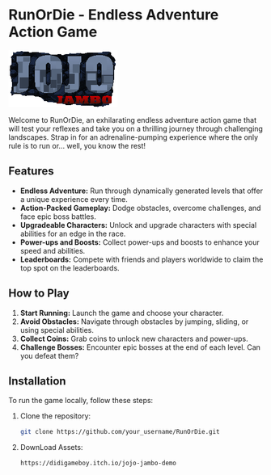 # RunOrDie - Endless Adventure Action Game

![RunOrDie Logo](main_title_title.png)

Welcome to RunOrDie, an exhilarating endless adventure action game that will test your reflexes and take you on a thrilling journey through challenging landscapes. Strap in for an adrenaline-pumping experience where the only rule is to run or... well, you know the rest!

## Features

- **Endless Adventure:** Run through dynamically generated levels that offer a unique experience every time.
- **Action-Packed Gameplay:** Dodge obstacles, overcome challenges, and face epic boss battles.
- **Upgradeable Characters:** Unlock and upgrade characters with special abilities for an edge in the race.
- **Power-ups and Boosts:** Collect power-ups and boosts to enhance your speed and abilities.
- **Leaderboards:** Compete with friends and players worldwide to claim the top spot on the leaderboards.

## How to Play

1. **Start Running:** Launch the game and choose your character.
2. **Avoid Obstacles:** Navigate through obstacles by jumping, sliding, or using special abilities.
3. **Collect Coins:** Grab coins to unlock new characters and power-ups.
4. **Challenge Bosses:** Encounter epic bosses at the end of each level. Can you defeat them?

## Installation

To run the game locally, follow these steps:

1. Clone the repository:
   ```bash
   git clone https://github.com/your_username/RunOrDie.git

2. DownLoad Assets: 
   ```bash
   https://didigameboy.itch.io/jojo-jambo-demo